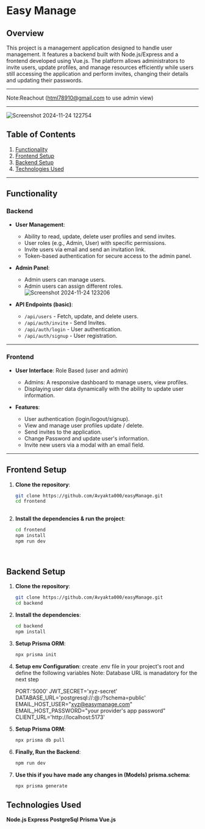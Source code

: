 # Easy Manage

## Overview

This project is a management application designed to handle user management. It features a backend built with Node.js/Express and a frontend developed using Vue.js. The platform allows administrators to invite users, update profiles, and manage resources efficiently while users still accessing the application and perform invites, changing their details and updating their passwords.

---
Note:Reachout (html78910@gmail.com to use admin view)

---
![Screenshot 2024-11-24 122754](https://github.com/user-attachments/assets/438590f3-6323-4fe6-abdb-8c98bdabdbac)

## Table of Contents

1. [Functionality](#functionality)
2. [Frontend Setup](#frontend-setup)
3. [Backend Setup](#backend-setup)
4. [Technologies Used](#technologies-used)

---

## Functionality

### Backend

- **User Management**: 
  - Ability to read, update, delete user profiles and send invites.
  - User roles (e.g., Admin, User) with specific permissions.
  - Invite users via email and send an invitation link.
  - Token-based authentication for secure access to the admin panel.
  
- **Admin Panel**:
  - Admin users can manage users.
  - Admin users can assign different roles.
  ![Screenshot 2024-11-24 123206](https://github.com/user-attachments/assets/ace8e0d8-f89f-4e4f-b792-a08147e2e015)

- **API Endpoints (basic)**:
  - `/api/users` - Fetch, update, and delete users.
  - `/api/auth/invite` - Send Invites.
  - `/api/auth/login` - User authentication.
  - `/api/auth/signup` - User registration.

---

### Frontend

- **User Interface**: Role Based (user and admin)
  - Admins: A responsive dashboard to manage users, view profiles.
  - Displaying user data dynamically with the ability to update user information.
  
- **Features**:
  - User authentication (login/logout/signup).
  - View and manage user profiles update / delete.
  - Send invites to the application.
  - Change Password and update user's information.
  - Invite new users via a modal with an email field.

---

## Frontend Setup

1. **Clone the repository**:
   ```bash
   git clone https://github.com/Avyakta000/easyManage.git
   cd frontend
  
2. **Install the dependencies & run the project**:
   ```bash
   cd frontend
   npm install
   npm run dev
  
  

## Backend Setup

1. **Clone the repository**:
   ```bash
   git clone https://github.com/Avyakta000/easyManage.git
   cd backend

2. **Install the dependencies**:
   ```bash
   cd backend
   npm install
   
3. **Setup Prisma ORM**:
   ```bash
   npx prisma init

4. **Setup env Configuration**:
   create .env file in your project's root and define the following variables
   Note: Database URL is manadatory for the next step

   PORT:'5000'
   JWT_SECRET='xyz-secret'
   DATABASE_URL='postgresql://<username>:<password>@<host>:<port>/<database>?schema=public'
   EMAIL_HOST_USER="xyz@easymanage.com"
   EMAIL_HOST_PASSWORD="your provider's app password"
   CLIENT_URL='http://localhost:5173'

5. **Setup Prisma ORM**:
   ```bash
   npx prisma db pull 

6. **Finally, Run the Backend**:
   ```bash
   npm run dev
   
7. **Use this if you have made any changes in (Models) prisma.schema**:
   ```bash
   npx prisma generate

## Technologies Used
   **Node.js Express PostgreSql Prisma Vue.js**




